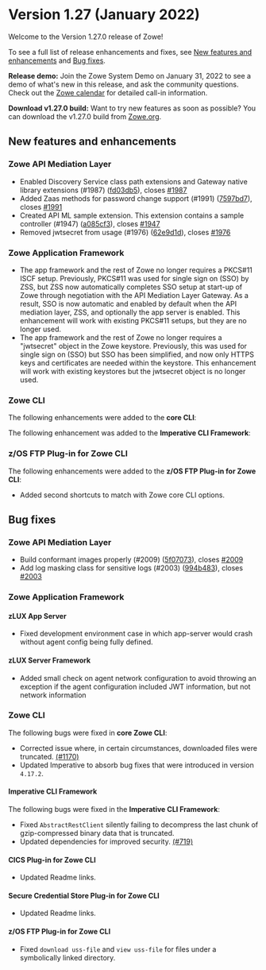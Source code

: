 # Version 1.27 (January 2022)

Welcome to the Version 1.27.0 release of Zowe! 

To see a full list of release enhancements and fixes, see [New features and enhancements](#new-features-and-enhancements) and [Bug fixes](#bug-fixes). 

**Release demo:** Join the Zowe System Demo on January 31, 2022 to see a demo of what's new in this release, and ask the community questions. Check out the [Zowe calendar](https://lists.openmainframeproject.org/g/zowe-dev/calendar) for detailed call-in information.

**Download v1.27.0 build:** Want to try new features as soon as possible? You can download the v1.27.0 build from [Zowe.org](https://www.zowe.org/download.html).

## New features and enhancements

### Zowe API Mediation Layer

* Enabled Discovery Service class path extensions and Gateway native library extensions (#1987) ([fd03db5](https://github.com/zowe/api-layer/commit/fd03db5)), closes [#1987](https://github.com/zowe/api-layer/issues/1987)
* Added Zaas methods for password change support (#1991) ([7597bd7](https://github.com/zowe/api-layer/commit/7597bd7)), closes [#1991](https://github.com/zowe/api-layer/issues/1991)
* Created API ML sample extension. This extension contains a sample controller (#1947) ([a085cf3](https://github.com/zowe/api-layer/commit/a085cf3)), closes [#1947](https://github.com/zowe/api-layer/issues/1947)
* Removed jwtsecret from usage (#1976) ([62e9d1d](https://github.com/zowe/api-layer/commit/62e9d1d)), closes [#1976](https://github.com/zowe/api-layer/issues/1976)

### Zowe Application Framework

* The app framework and the rest of Zowe no longer requires a PKCS#11 ISCF setup. Previously, PKCS#11 was used for single sign on (SSO) by ZSS, but ZSS now automatically  completes SSO setup at start-up of Zowe through negotiation with the API Mediation Layer Gateway. As a result, SSO is now automatic and enabled by default when the API mediation layer, ZSS, and optionally the app server is enabled. This enhancement will work with existing PKCS#11 setups, but they are no longer used.
* The app framework and the rest of Zowe no longer requires a "jwtsecret" object in the Zowe keystore. Previously, this was used for single sign on (SSO) but SSO has been simplified, and now only HTTPS keys and certificates are needed within the keystore. This enhancement will work with existing keystores but the jwtsecret object is no longer used.

### Zowe CLI

The following enhancements were added to the **core CLI**:

The following enhancement was added to the **Imperative CLI Framework**:

### z/OS FTP Plug-in for Zowe CLI

The following enhancements were added to the **z/OS FTP Plug-in for Zowe CLI**:

* Added second shortcuts to match with Zowe core CLI options.

## Bug fixes

### Zowe API Mediation Layer

* Build conformant images properly (#2009) ([5f07073](https://github.com/zowe/api-layer/commit/5f07073)), closes [#2009](https://github.com/zowe/api-layer/issues/2009)
* Add log masking class for sensitive logs (#2003) ([994b483](https://github.com/zowe/api-layer/commit/994b483)), closes [#2003](https://github.com/zowe/api-layer/issues/2003)

### Zowe Application Framework

#### zLUX App Server

* Fixed development environment case in which app-server would crash without agent config being fully defined.

#### zLUX Server Framework

* Added small check on agent network configuration to avoid throwing an exception if the agent configuration included JWT information, but not network information



### Zowe CLI

The following bugs were fixed in **core Zowe CLI**:

* Corrected issue where, in certain circumstances, downloaded files were truncated. [(#1170)](https://github.com/zowe/zowe-cli/issues/1170)
* Updated Imperative to absorb bug fixes that were introduced in version `4.17.2`.

#### Imperative CLI Framework

The following bugs were fixed in the **Imperative CLI Framework**:

* Fixed `AbstractRestClient` silently failing to decompress the last chunk of gzip-compressed binary data that is truncated.
* Updated dependencies for improved security. [(#719)](https://github.com/zowe/imperative/issues/719)

#### CICS Plug-in for Zowe CLI

* Updated Readme links.

#### Secure Credential Store Plug-in for Zowe CLI

* Updated Readme links.

#### z/OS FTP Plug-in for Zowe CLI

* Fixed `download uss-file` and `view uss-file` for files under a symbolically linked directory. 

